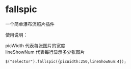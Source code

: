 # fallspic
一个简单瀑布流照片插件

使用说明：

picWidth  代表每张图片的宽度  
lineShowNum  代表每行显示多少张图片


```$("selector").fallspic({picWidth:250,lineShowNum:4}); ```
